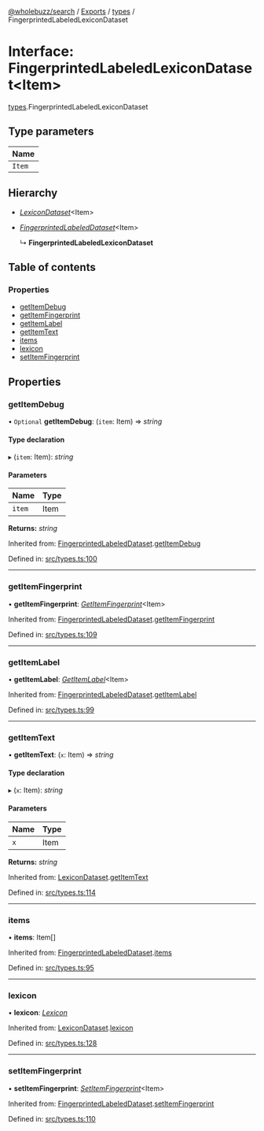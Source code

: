 [@wholebuzz/search](../README.md) / [Exports](../modules.md) / [types](../modules/types.md) / FingerprintedLabeledLexiconDataset

# Interface: FingerprintedLabeledLexiconDataset<Item\>

[types](../modules/types.md).FingerprintedLabeledLexiconDataset

## Type parameters

| Name |
| :------ |
| `Item` |

## Hierarchy

- [*LexiconDataset*](types.lexicondataset.md)<Item\>

- [*FingerprintedLabeledDataset*](types.fingerprintedlabeleddataset.md)<Item\>

  ↳ **FingerprintedLabeledLexiconDataset**

## Table of contents

### Properties

- [getItemDebug](types.fingerprintedlabeledlexicondataset.md#getitemdebug)
- [getItemFingerprint](types.fingerprintedlabeledlexicondataset.md#getitemfingerprint)
- [getItemLabel](types.fingerprintedlabeledlexicondataset.md#getitemlabel)
- [getItemText](types.fingerprintedlabeledlexicondataset.md#getitemtext)
- [items](types.fingerprintedlabeledlexicondataset.md#items)
- [lexicon](types.fingerprintedlabeledlexicondataset.md#lexicon)
- [setItemFingerprint](types.fingerprintedlabeledlexicondataset.md#setitemfingerprint)

## Properties

### getItemDebug

• `Optional` **getItemDebug**: (`item`: Item) => *string*

#### Type declaration

▸ (`item`: Item): *string*

#### Parameters

| Name | Type |
| :------ | :------ |
| `item` | Item |

**Returns:** *string*

Inherited from: [FingerprintedLabeledDataset](types.fingerprintedlabeleddataset.md).[getItemDebug](types.fingerprintedlabeleddataset.md#getitemdebug)

Defined in: [src/types.ts:100](https://github.com/wholebuzz/search/blob/master/src/types.ts#L100)

___

### getItemFingerprint

• **getItemFingerprint**: [*GetItemFingerprint*](../modules/types.md#getitemfingerprint)<Item\>

Inherited from: [FingerprintedLabeledDataset](types.fingerprintedlabeleddataset.md).[getItemFingerprint](types.fingerprintedlabeleddataset.md#getitemfingerprint)

Defined in: [src/types.ts:109](https://github.com/wholebuzz/search/blob/master/src/types.ts#L109)

___

### getItemLabel

• **getItemLabel**: [*GetItemLabel*](../modules/types.md#getitemlabel)<Item\>

Inherited from: [FingerprintedLabeledDataset](types.fingerprintedlabeleddataset.md).[getItemLabel](types.fingerprintedlabeleddataset.md#getitemlabel)

Defined in: [src/types.ts:99](https://github.com/wholebuzz/search/blob/master/src/types.ts#L99)

___

### getItemText

• **getItemText**: (`x`: Item) => *string*

#### Type declaration

▸ (`x`: Item): *string*

#### Parameters

| Name | Type |
| :------ | :------ |
| `x` | Item |

**Returns:** *string*

Inherited from: [LexiconDataset](types.lexicondataset.md).[getItemText](types.lexicondataset.md#getitemtext)

Defined in: [src/types.ts:114](https://github.com/wholebuzz/search/blob/master/src/types.ts#L114)

___

### items

• **items**: Item[]

Inherited from: [FingerprintedLabeledDataset](types.fingerprintedlabeleddataset.md).[items](types.fingerprintedlabeleddataset.md#items)

Defined in: [src/types.ts:95](https://github.com/wholebuzz/search/blob/master/src/types.ts#L95)

___

### lexicon

• **lexicon**: [*Lexicon*](types.lexicon.md)

Inherited from: [LexiconDataset](types.lexicondataset.md).[lexicon](types.lexicondataset.md#lexicon)

Defined in: [src/types.ts:128](https://github.com/wholebuzz/search/blob/master/src/types.ts#L128)

___

### setItemFingerprint

• **setItemFingerprint**: [*SetItemFingerprint*](../modules/types.md#setitemfingerprint)<Item\>

Inherited from: [FingerprintedLabeledDataset](types.fingerprintedlabeleddataset.md).[setItemFingerprint](types.fingerprintedlabeleddataset.md#setitemfingerprint)

Defined in: [src/types.ts:110](https://github.com/wholebuzz/search/blob/master/src/types.ts#L110)
